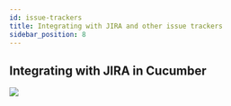 ```yaml
---
id: issue-trackers
title: Integrating with JIRA and other issue trackers
sidebar_position: 8
---
```


## Integrating with JIRA in Cucumber

![](img/calculator-steps.png)

